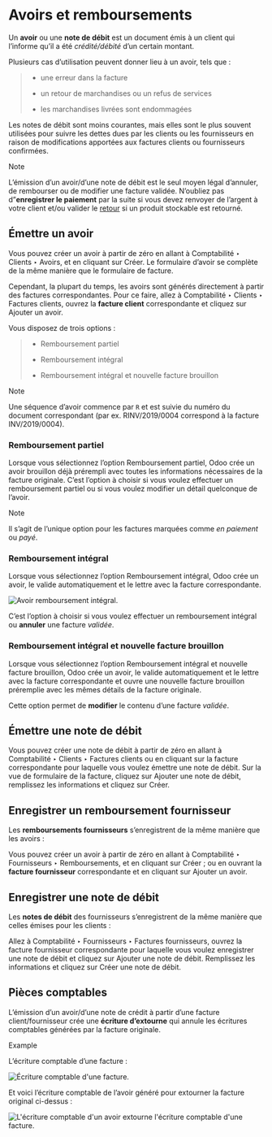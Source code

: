 # Avoirs et remboursements

Un **avoir** ou une **note de débit** est un document émis à un client qui
l’informe qu’il a été _crédité/débité_ d’un certain montant.

Plusieurs cas d’utilisation peuvent donner lieu à un avoir, tels que :

>   * une erreur dans la facture
>
>   * un retour de marchandises ou un refus de services
>
>   * les marchandises livrées sont endommagées
>
>

Les notes de débit sont moins courantes, mais elles sont le plus souvent
utilisées pour suivre les dettes dues par les clients ou les fournisseurs en
raison de modifications apportées aux factures clients ou fournisseurs
confirmées.

Note

L’émission d’un avoir/d’une note de débit est le seul moyen légal d’annuler,
de rembourser ou de modifier une facture validée. N’oubliez pas
d”**enregistrer le paiement** par la suite si vous devez renvoyer de l’argent
à votre client et/ou valider le
[retour](../../../sales/sales/products_prices/returns.html) si un produit
stockable est retourné.

## Émettre un avoir

Vous pouvez créer un avoir à partir de zéro en allant à Comptabilité ‣ Clients
‣ Avoirs, et en cliquant sur Créer. Le formulaire d’avoir se complète de la
même manière que le formulaire de facture.

Cependant, la plupart du temps, les avoirs sont générés directement à partir
des factures correspondantes. Pour ce faire, allez à Comptabilité ‣ Clients ‣
Factures clients, ouvrez la **facture client** correspondante et cliquez sur
Ajouter un avoir.

Vous disposez de trois options :

>   * Remboursement partiel
>
>   * Remboursement intégral
>
>   * Remboursement intégral et nouvelle facture brouillon
>
>

Note

Une séquence d’avoir commence par `R` et est suivie du numéro du document
correspondant (par ex. RINV/2019/0004 correspond à la facture INV/2019/0004).

### Remboursement partiel

Lorsque vous sélectionnez l’option Remboursement partiel, Odoo crée un avoir
brouillon déjà prérempli avec toutes les informations nécessaires de la
facture originale. C’est l’option à choisir si vous voulez effectuer un
remboursement partiel ou si vous voulez modifier un détail quelconque de
l’avoir.

Note

Il s’agit de l’unique option pour les factures marquées comme _en paiement_ ou
_payé_.

### Remboursement intégral

Lorsque vous sélectionnez l’option Remboursement intégral, Odoo crée un avoir,
le valide automatiquement et le lettre avec la facture correspondante.

![Avoir remboursement intégral.](../../../../_images/credit_notes02.png)

C’est l’option à choisir si vous voulez effectuer un remboursement intégral ou
**annuler** une facture _validée_.

### Remboursement intégral et nouvelle facture brouillon

Lorsque vous sélectionnez l’option Remboursement intégral et nouvelle facture
brouillon, Odoo crée un avoir, le valide automatiquement et le lettre avec la
facture correspondante et ouvre une nouvelle facture brouillon préremplie avec
les mêmes détails de la facture originale.

Cette option permet de **modifier** le contenu d’une facture _validée_.

## Émettre une note de débit

Vous pouvez créer une note de débit à partir de zéro en allant à Comptabilité
‣ Clients ‣ Factures clients ou en cliquant sur la facture correspondante pour
laquelle vous voulez émettre une note de débit. Sur la vue de formulaire de la
facture, cliquez sur Ajouter une note de débit, remplissez les informations et
cliquez sur Créer.

## Enregistrer un remboursement fournisseur

Les **remboursements fournisseurs** s’enregistrent de la même manière que les
avoirs :

Vous pouvez créer un avoir à partir de zéro en allant à Comptabilité ‣
Fournisseurs ‣ Remboursements, et en cliquant sur Créer ; ou en ouvrant la
**facture fournisseur** correspondante et en cliquant sur Ajouter un avoir.

## Enregistrer une note de débit

Les **notes de débit** des fournisseurs s’enregistrent de la même manière que
celles émises pour les clients :

Allez à Comptabilité ‣ Fournisseurs ‣ Factures fournisseurs, ouvrez la facture
fournisseur correspondante pour laquelle vous voulez enregistrer une note de
débit et cliquez sur Ajouter une note de débit. Remplissez les informations et
cliquez sur Créer une note de débit.

## Pièces comptables

L’émission d’un avoir/d’une note de crédit à partir d’une facture
client/fournisseur crée une **écriture d’extourne** qui annule les écritures
comptables générées par la facture originale.

Example

L’écriture comptable d’une facture :

![Écriture comptable d'une facture.](../../../../_images/credit_notes03.png)

Et voici l’écriture comptable de l’avoir généré pour extourner la facture
original ci-dessus :

![L'écriture comptable d'un avoir extourne l'écriture comptable d'une
facture.](../../../../_images/credit_notes04.png)

